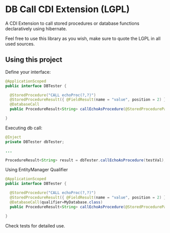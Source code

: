 DB Call CDI Extension (LGPL)
=============

A CDI Extension to call stored procedures or database functions declaratively using hibernate.

Feel free to use this library as you wish, make sure to quote the LGPL in all used sources.

## Using this project

Define your interface:

```java
@ApplicationScoped
public interface DBTester {

  @StoredProcedure("CALL echoProc(?,?)")
  @StoredProcedureResult({ @FieldResult(name = "value", position = 2) })
  @DatabaseCall
  public ProcedureResult<String> callEchoAsProcedure(@StoredProcedureParameter(1) String name) throws Exception;

}
```

Executing db call:

```java
@Inject
private DBTester dbTester;

...

ProcedureResult<String> result = dbTester.callEchoAsProcedure(testVal);
```

Using EntityManager Qualifier

```java
@ApplicationScoped
public interface DBTester {

  @StoredProcedure("CALL echoProc(?,?)")
  @StoredProcedureResult({ @FieldResult(name = "value", position = 2) })
  @DatabaseCall(qualifier=MyDatabase.class)
  public ProcedureResult<String> callEchoAsProcedure(@StoredProcedureParameter(1) String name) throws Exception;

}
```
Check tests for detailed use.
